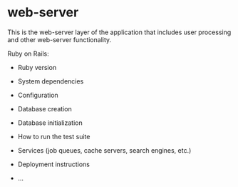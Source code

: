 # web-server

This is the web-server layer of the application that includes user processing
and other web-server functionality.

Ruby on Rails:

* Ruby version

* System dependencies

* Configuration

* Database creation

* Database initialization

* How to run the test suite

* Services (job queues, cache servers, search engines, etc.)

* Deployment instructions

* ...
